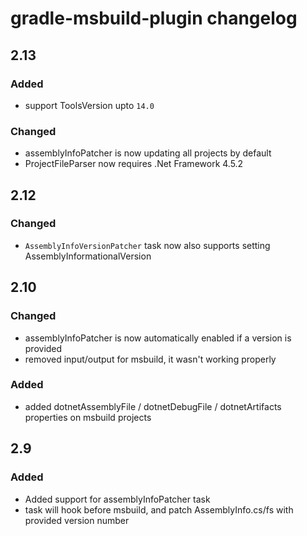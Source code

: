 # gradle-msbuild-plugin changelog

## 2.13

### Added
* support ToolsVersion upto `14.0`

### Changed
* assemblyInfoPatcher is now updating all projects by default
* ProjectFileParser now requires .Net Framework 4.5.2

## 2.12

### Changed
* `AssemblyInfoVersionPatcher` task now also supports setting AssemblyInformationalVersion


## 2.10

### Changed
* assemblyInfoPatcher is now automatically enabled if a version is provided
* removed input/output for msbuild, it wasn't working properly

### Added
* added dotnetAssemblyFile / dotnetDebugFile / dotnetArtifacts properties on msbuild projects


## 2.9

### Added
* Added support for assemblyInfoPatcher task
 * task will hook before msbuild, and patch AssemblyInfo.cs/fs with provided version number
